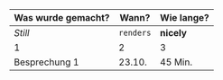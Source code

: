 Was wurde gemacht? | Wann? | Wie lange?
--- | --- | ---
*Still* | `renders` | **nicely**
1 | 2 | 3
Besprechung 1| 23.10. |45 Min.